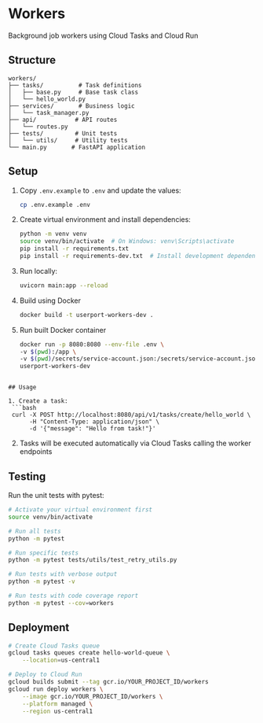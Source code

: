 # Workers

Background job workers using Cloud Tasks and Cloud Run

## Structure
```
workers/
├── tasks/          # Task definitions
│   ├── base.py     # Base task class
│   └── hello_world.py
├── services/       # Business logic
│   └── task_manager.py
├── api/           # API routes
│   └── routes.py
├── tests/         # Unit tests
│   └── utils/     # Utility tests
└── main.py       # FastAPI application
```

## Setup

1. Copy `.env.example` to `.env` and update the values:
   ```bash
   cp .env.example .env
   ```

2. Create virtual environment and install dependencies:
   ```bash
   python -m venv venv
   source venv/bin/activate  # On Windows: venv\Scripts\activate
   pip install -r requirements.txt
   pip install -r requirements-dev.txt  # Install development dependencies for testing
   ```

3. Run locally:
   ```bash
   uvicorn main:app --reload
   ```

4. Build using Docker
   ```bash
   docker build -t userport-workers-dev .
   ```

5. Run built Docker container
   ```bash
   docker run -p 8080:8080 --env-file .env \
   -v $(pwd):/app \
   -v $(pwd)/secrets/service-account.json:/secrets/service-account.json \
   userport-workers-dev
  ```

## Usage

1. Create a task:
   ```bash
   curl -X POST http://localhost:8080/api/v1/tasks/create/hello_world \
        -H "Content-Type: application/json" \
        -d '{"message": "Hello from task!"}'
   ```

2. Tasks will be executed automatically via Cloud Tasks calling the worker endpoints

## Testing

Run the unit tests with pytest:

```bash
# Activate your virtual environment first
source venv/bin/activate

# Run all tests
python -m pytest

# Run specific tests
python -m pytest tests/utils/test_retry_utils.py

# Run tests with verbose output
python -m pytest -v

# Run tests with code coverage report
python -m pytest --cov=workers
```

## Deployment

```bash
# Create Cloud Tasks queue
gcloud tasks queues create hello-world-queue \
    --location=us-central1

# Deploy to Cloud Run
gcloud builds submit --tag gcr.io/YOUR_PROJECT_ID/workers
gcloud run deploy workers \
    --image gcr.io/YOUR_PROJECT_ID/workers \
    --platform managed \
    --region us-central1
```
